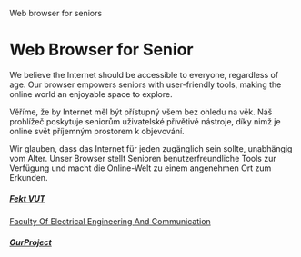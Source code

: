 Web browser for seniors
<!-- HTML Homepage code for sweb-->

<!DOCTYPE html>
<html lang="en">
<head>
    <meta charset="UTF-8">
    <title>Home Page</title>
    <link rel="stylesheet" href="style.css">
</head>
<body>
	<div class="back_ground_home">
		<div class="content_home">
			<div class="col">
				<h1>Web Browser for Senior</h1>
				<p>We believe the Internet should be accessible to everyone, regardless of age.
					  Our browser empowers seniors with user-friendly tools, making the online world an enjoyable space to explore.</p>
				<p>Věříme, že by Internet měl být přístupný všem bez ohledu na věk. Náš prohlížeč poskytuje seniorům uživatelské 
					přívětivé nástroje, díky nimž je online svět příjemným prostorem k objevování.</p>
				<p>Wir glauben, dass das Internet für jeden zugänglich sein sollte, unabhängig vom Alter. Unser Browser stellt 
					Senioren benutzerfreundliche Tools zur Verfügung und macht die Online-Welt zu einem angenehmen Ort zum Erkunden.</p>
			</div>
			<div class="space">
				<!-- This division is do nothing. Just space-->
			</div>
			<div class="col1">
				<div class="card1">
					<a href="https://www.fekt.vut.cz/">
						<h5>Fekt VUT</h5>
						<p>Faculty Of Electrical Engineering And Communication</p>
					</a>
				</div>
			</div>
			<div class="col2">
				<div class="card2">
					<a href="https://github.com/forsenior/senior-os/">
						<h5>OurProject</h5>
					</a>
				</div>
			</div>
		</div>
	</div>
</body>
</html>
